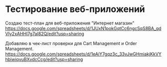 # Тестирование веб-приложений

Создаю тест-план для веб-приложения "Интернет магазин"
https://docs.google.com/spreadsheets/d/1JUxN1pokGqtCc6ngcSqS8BA_qdVIy2xAHHl7g7aI82Q/edit?usp=sharing

Добавляю в чек-лист проверки для Cart Management и Order Management.
https://docs.google.com/spreadsheets/d/1eAiY7gqz3c_33vJwGHmiakjKkVYhbiwiqvuBXvdcCcg/edit?usp=sharing
